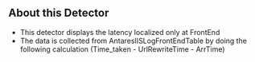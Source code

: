 ## About this Detector

* This detector displays the latency localized only at FrontEnd
* The data is collected from AntaresIISLogFrontEndTable by doing the following calculation (Time_taken - UrlRewriteTime - ArrTime)
